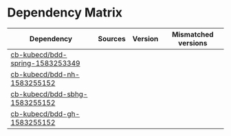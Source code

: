 # Dependency Matrix

Dependency | Sources | Version | Mismatched versions
---------- | ------- | ------- | -------------------
[cb-kubecd/bdd-spring-1583253349](https://github.com/cb-kubecd/bdd-spring-1583253349.git) |  | []() | 
[cb-kubecd/bdd-nh-1583255152](https://github.com/cb-kubecd/bdd-nh-1583255152.git) |  | []() | 
[cb-kubecd/bdd-sbhg-1583255152](https://github.com/cb-kubecd/bdd-sbhg-1583255152.git) |  | []() | 
[cb-kubecd/bdd-gh-1583255152](https://github.com/cb-kubecd/bdd-gh-1583255152.git) |  | []() | 
